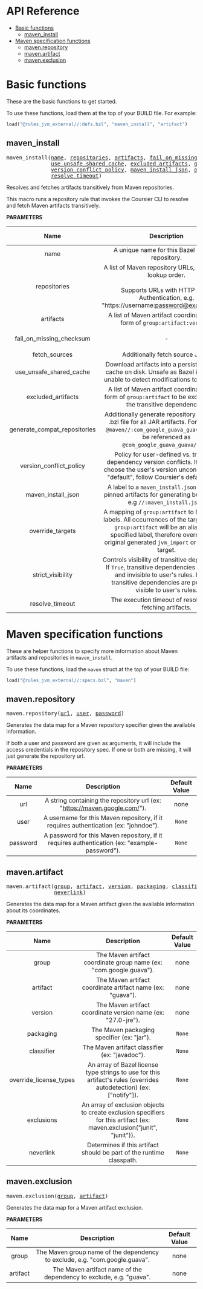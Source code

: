 <!-- START doctoc generated TOC please keep comment here to allow auto update -->
<!-- DON'T EDIT THIS SECTION, INSTEAD RE-RUN doctoc TO UPDATE -->
# API Reference

- [Basic functions](#basic-functions)
  - [maven_install](#maven_install)
- [Maven specification functions](#maven-specification-functions)
  - [maven.repository](#mavenrepository)
  - [maven.artifact](#mavenartifact)
  - [maven.exclusion](#mavenexclusion)

<!-- END doctoc generated TOC please keep comment here to allow auto update -->

# Basic functions

These are the basic functions to get started.

To use these functions, load them at the top of your BUILD file. For example:

```python
load("@rules_jvm_external//:defs.bzl", "maven_install", "artifact")
```
<!-- Generated with Stardoc: http://skydoc.bazel.build -->

<a name="#maven_install"></a>

## maven_install

<pre>
maven_install(<a href="#maven_install-name">name</a>, <a href="#maven_install-repositories">repositories</a>, <a href="#maven_install-artifacts">artifacts</a>, <a href="#maven_install-fail_on_missing_checksum">fail_on_missing_checksum</a>, <a href="#maven_install-fetch_sources">fetch_sources</a>,
              <a href="#maven_install-use_unsafe_shared_cache">use_unsafe_shared_cache</a>, <a href="#maven_install-excluded_artifacts">excluded_artifacts</a>, <a href="#maven_install-generate_compat_repositories">generate_compat_repositories</a>,
              <a href="#maven_install-version_conflict_policy">version_conflict_policy</a>, <a href="#maven_install-maven_install_json">maven_install_json</a>, <a href="#maven_install-override_targets">override_targets</a>, <a href="#maven_install-strict_visibility">strict_visibility</a>,
              <a href="#maven_install-resolve_timeout">resolve_timeout</a>)
</pre>

Resolves and fetches artifacts transitively from Maven repositories.

This macro runs a repository rule that invokes the Coursier CLI to resolve
and fetch Maven artifacts transitively.


**PARAMETERS**


| Name  | Description | Default Value |
| :-------------: | :-------------: | :-------------: |
| name |  A unique name for this Bazel external repository.   |  <code>"maven"</code> |
| repositories |  A list of Maven repository URLs, specified in lookup order.<br><br>  Supports URLs with HTTP Basic Authentication, e.g. "https://username:password@example.com".   |  <code>[]</code> |
| artifacts |  A list of Maven artifact coordinates in the form of <code>group:artifact:version</code>.   |  <code>[]</code> |
| fail_on_missing_checksum |  <p align="center"> - </p>   |  <code>True</code> |
| fetch_sources |  Additionally fetch source JARs.   |  <code>False</code> |
| use_unsafe_shared_cache |  Download artifacts into a persistent shared cache on disk. Unsafe as Bazel is   currently unable to detect modifications to the cache.   |  <code>False</code> |
| excluded_artifacts |  A list of Maven artifact coordinates in the form of <code>group:artifact</code> to be   excluded from the transitive dependencies.   |  <code>[]</code> |
| generate_compat_repositories |  Additionally generate repository aliases in a .bzl file for all JAR   artifacts. For example, <code>@maven//:com_google_guava_guava</code> can also be referenced as   <code>@com_google_guava_guava//jar</code>.   |  <code>False</code> |
| version_conflict_policy |  Policy for user-defined vs. transitive dependency version   conflicts.  If "pinned", choose the user's version unconditionally.  If "default", follow   Coursier's default policy.   |  <code>"default"</code> |
| maven_install_json |  A label to a <code>maven_install.json</code> file to use pinned artifacts for generating   build targets. e.g <code>//:maven_install.json</code>.   |  <code>None</code> |
| override_targets |  A mapping of <code>group:artifact</code> to Bazel target labels. All occurrences of the   target label for <code>group:artifact</code> will be an alias to the specified label, therefore overriding   the original generated <code>jvm_import</code> or <code>aar_import</code> target.   |  <code>{}</code> |
| strict_visibility |  Controls visibility of transitive dependencies. If <code>True</code>, transitive dependencies   are private and invisible to user's rules. If <code>False</code>, transitive dependencies are public and   visible to user's rules.   |  <code>False</code> |
| resolve_timeout |  The execution timeout of resolving and fetching artifacts.   |  <code>600</code> |


# Maven specification functions

These are helper functions to specify more information about Maven artifacts and
repositories in `maven_install`.

To use these functions, load the `maven` struct at the top of your BUILD file:

```python
load("@rules_jvm_external//:specs.bzl", "maven")
```
<!-- Generated with Stardoc: http://skydoc.bazel.build -->

<a name="#maven.repository"></a>

## maven.repository

<pre>
maven.repository(<a href="#maven.repository-url">url</a>, <a href="#maven.repository-user">user</a>, <a href="#maven.repository-password">password</a>)
</pre>

Generates the data map for a Maven repository specifier given the available information.

If both a user and password are given as arguments, it will include the
access credentials in the repository spec. If one or both are missing, it
will just generate the repository url.


**PARAMETERS**


| Name  | Description | Default Value |
| :-------------: | :-------------: | :-------------: |
| url |  A string containing the repository url (ex: "https://maven.google.com/").   |  none |
| user |  A username for this Maven repository, if it requires authentication (ex: "johndoe").   |  <code>None</code> |
| password |  A password for this Maven repository, if it requires authentication (ex: "example-password").   |  <code>None</code> |


<a name="#maven.artifact"></a>

## maven.artifact

<pre>
maven.artifact(<a href="#maven.artifact-group">group</a>, <a href="#maven.artifact-artifact">artifact</a>, <a href="#maven.artifact-version">version</a>, <a href="#maven.artifact-packaging">packaging</a>, <a href="#maven.artifact-classifier">classifier</a>, <a href="#maven.artifact-override_license_types">override_license_types</a>, <a href="#maven.artifact-exclusions">exclusions</a>,
               <a href="#maven.artifact-neverlink">neverlink</a>)
</pre>

Generates the data map for a Maven artifact given the available information about its coordinates.

**PARAMETERS**


| Name  | Description | Default Value |
| :-------------: | :-------------: | :-------------: |
| group |  The Maven artifact coordinate group name (ex: "com.google.guava").   |  none |
| artifact |  The Maven artifact coordinate artifact name (ex: "guava").   |  none |
| version |  The Maven artifact coordinate version name (ex: "27.0-jre").   |  none |
| packaging |  The Maven packaging specifier (ex: "jar").   |  <code>None</code> |
| classifier |  The Maven artifact classifier (ex: "javadoc").   |  <code>None</code> |
| override_license_types |  An array of Bazel license type strings to use for this artifact's rules (overrides autodetection) (ex: ["notify"]).   |  <code>None</code> |
| exclusions |  An array of exclusion objects to create exclusion specifiers for this artifact (ex: maven.exclusion("junit", "junit")).   |  <code>None</code> |
| neverlink |  Determines if this artifact should be part of the runtime classpath.   |  <code>None</code> |


<a name="#maven.exclusion"></a>

## maven.exclusion

<pre>
maven.exclusion(<a href="#maven.exclusion-group">group</a>, <a href="#maven.exclusion-artifact">artifact</a>)
</pre>

Generates the data map for a Maven artifact exclusion.

**PARAMETERS**


| Name  | Description | Default Value |
| :-------------: | :-------------: | :-------------: |
| group |  The Maven group name of the dependency to exclude, e.g. "com.google.guava".   |  none |
| artifact |  The Maven artifact name of the dependency to exclude, e.g. "guava".   |  none |


